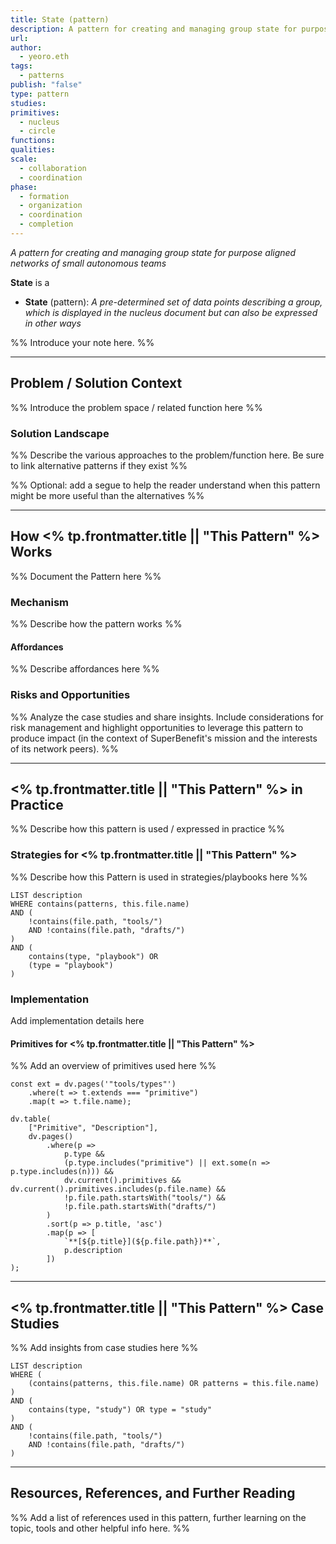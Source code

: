 ```yaml
---
title: State (pattern)
description: A pattern for creating and managing group state for purpose aligned networks of small autonomous teams
url: 
author:
  - yeoro.eth
tags:
  - patterns
publish: "false"
type: pattern
studies: 
primitives:
  - nucleus
  - circle
functions: 
qualities: 
scale:
  - collaboration
  - coordination
phase:
  - formation
  - organization
  - coordination
  - completion
---
```


*A pattern for creating and managing group state for purpose aligned networks of small autonomous teams*

**State** is a 

- **State** (pattern): _A pre-determined set of data points describing a group, which is displayed in the nucleus document but can also be expressed in other ways_

%% Introduce your note here. %%

---


## Problem / Solution Context

%% Introduce the problem space / related function here %%

### Solution Landscape

%% Describe the various approaches to the problem/function here. Be sure to link alternative patterns if they exist %%

%% Optional: add a segue to help the reader understand when this pattern might be more useful than the alternatives %%

---

## How <% tp.frontmatter.title || "This Pattern" %> Works

%% Document the Pattern here %%

### Mechanism

%% Describe how the pattern works %%

#### Affordances

%% Describe affordances here %%

### Risks and Opportunities

%% Analyze the case studies and share insights. Include considerations for risk management and highlight opportunities to leverage this pattern to produce impact (in the context of SuperBenefit's mission and the interests of its network peers). %%

---

## <% tp.frontmatter.title || "This Pattern" %> in Practice

%% Describe how this pattern is used / expressed in practice %%

### Strategies for <% tp.frontmatter.title || "This Pattern" %>

%% Describe how this Pattern is used in strategies/playbooks here %%

```dataview
LIST description
WHERE contains(patterns, this.file.name)
AND (
    !contains(file.path, "tools/") 
    AND !contains(file.path, "drafts/")
)
AND (
    contains(type, "playbook") OR
    (type = "playbook")
)
```

### Implementation

Add implementation details here

#### Primitives for <% tp.frontmatter.title || "This Pattern" %>

%% Add an overview of primitives used here %%

```dataviewjs
const ext = dv.pages('"tools/types"')
    .where(t => t.extends === "primitive")
    .map(t => t.file.name);

dv.table(
    ["Primitive", "Description"],
    dv.pages()
        .where(p => 
            p.type && 
            (p.type.includes("primitive") || ext.some(n => p.type.includes(n))) &&
            dv.current().primitives && dv.current().primitives.includes(p.file.name) &&
            !p.file.path.startsWith("tools/") && 
            !p.file.path.startsWith("drafts/")
        )
        .sort(p => p.title, 'asc')
        .map(p => [
            `**[${p.title}](${p.file.path})**`,  
            p.description
        ])
);
```

---

## <% tp.frontmatter.title || "This Pattern" %> Case Studies

%% Add insights from case studies here %%

```dataview
LIST description
WHERE (
    (contains(patterns, this.file.name) OR patterns = this.file.name)
) 
AND (
    contains(type, "study") OR type = "study"
)
AND (
    !contains(file.path, "tools/") 
    AND !contains(file.path, "drafts/")
)
```

---

## Resources, References, and Further Reading

%% Add a list of references used in this pattern, further learning on the topic, tools and other helpful info here. %%

